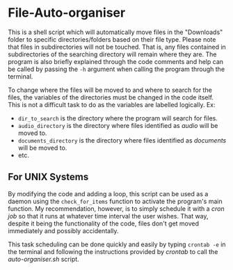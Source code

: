 # File-Auto-organiser
This is a shell script which will automatically move files in the "Downloads" folder to specific directories/folders based on their file type. Please note that files in subdirectories will not be touched. That is, any files contained in subdirectories of the searching directory will remain where they are.
The program is also briefly explained through the code comments and help can be called by passing the `-h` argument when calling the program through the terminal.

To change where the files will be moved to and where to search for the files, the variables of the directories must be changed in the code itself. This is not a difficult task to do as the variables are labelled logically. 
Ex: 
* `dir_to_search` is the directory where the program will search for files.
* `audio_directory` is the directory where files identified as *audio* will be moved to.
* `documents_directory` is the directory where files identified as *documents* will be moved to.
*  etc.


## For UNIX Systems
By modifying the code and adding a loop, this script can be used as a daemon using the `check_for_items` function to activate the program's main function. My recommendation, however, is to simply schedule it with a *cron job* so that it runs at whatever time interval the user wishes. That way, despite it being the functionality of the code, files don't get moved immediately and possibly accidentally.

This task scheduling can be done quickly and easily by typing `crontab -e` in the terminal and following the instructions provided by *crontab* to call the *auto-organiser.sh* script.
